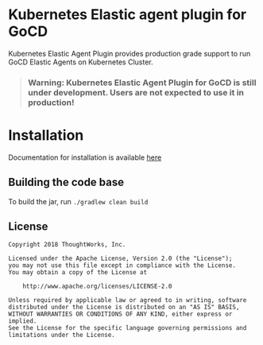 # Kubernetes Elastic agent plugin for GoCD

Kubernetes Elastic Agent Plugin provides production grade support to run GoCD Elastic Agents on Kubernetes Cluster.

> ### **Warning**: Kubernetes Elastic Agent Plugin for GoCD  is still under development. Users are not expected to use it in production!

# Installation

Documentation for installation is available [here](install.md)

## Building the code base

To build the jar, run `./gradlew clean build`

## License

```plain
Copyright 2018 ThoughtWorks, Inc.

Licensed under the Apache License, Version 2.0 (the "License");
you may not use this file except in compliance with the License.
You may obtain a copy of the License at

    http://www.apache.org/licenses/LICENSE-2.0

Unless required by applicable law or agreed to in writing, software
distributed under the License is distributed on an "AS IS" BASIS,
WITHOUT WARRANTIES OR CONDITIONS OF ANY KIND, either express or implied.
See the License for the specific language governing permissions and
limitations under the License.
```